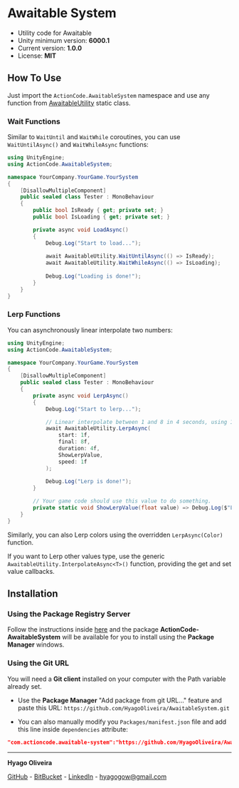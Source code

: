 # Awaitable System

* Utility code for Awaitable
* Unity minimum version: **6000.1**
* Current version: **1.0.0**
* License: **MIT**

## How To Use

Just import the `ActionCode.AwaitableSystem` namespace and use any function from [AwaitableUtility](/Runtime/AwaitableUtility.cs) static class.

### Wait Functions

Similar to `WaitUntil` and `WaitWhile` coroutines, you can use `WaitUntilAsync()` and `WaitWhileAsync` functions:

```csharp
using UnityEngine;
using ActionCode.AwaitableSystem;

namespace YourCompany.YourGame.YourSystem
{
    [DisallowMultipleComponent]
    public sealed class Tester : MonoBehaviour
    {
        public bool IsReady { get; private set; }
        public bool IsLoading { get; private set; }

        private async void LoadAsync()
        {
            Debug.Log("Start to load...");
            
            await AwaitableUtility.WaitUntilAsync(() => IsReady);
            await AwaitableUtility.WaitWhileAsync(() => IsLoading);
            
            Debug.Log("Loading is done!");
        }
    }
}
```

### Lerp Functions

You can asynchronously linear interpolate two numbers: 

```csharp
using UnityEngine;
using ActionCode.AwaitableSystem;

namespace YourCompany.YourGame.YourSystem
{
    [DisallowMultipleComponent]
    public sealed class Tester : MonoBehaviour
    {
        private async void LerpAsync()
        {
            Debug.Log("Start to lerp...");

            // Linear interpolate between 1 and 8 in 4 seconds, using 1 as speed.
            await AwaitableUtility.LerpAsync(
                start: 1f,
                final: 8f,
                duration: 4f,
                ShowLerpValue,
                speed: 1f
            );
            
            Debug.Log("Lerp is done!");
        }

		// Your game code should use this value to do something.
        private static void ShowLerpValue(float value) => Debug.Log($"Lerp Value: {value}");
    }
}
```

Similarly, you can also Lerp colors using the overridden `LerpAsync(Color)` function.

If you want to Lerp other values type, use the generic `AwaitableUtility.InterpolateAsync<T>()` function, providing the get and set value callbacks.

## Installation

### Using the Package Registry Server

Follow the instructions inside [here](https://cutt.ly/ukvj1c8) and the package **ActionCode-AwaitableSystem** 
will be available for you to install using the **Package Manager** windows.

### Using the Git URL

You will need a **Git client** installed on your computer with the Path variable already set. 

- Use the **Package Manager** "Add package from git URL..." feature and paste this URL: `https://github.com/HyagoOliveira/AwaitableSystem.git`

- You can also manually modify you `Packages/manifest.json` file and add this line inside `dependencies` attribute: 

```json
"com.actioncode.awaitable-system":"https://github.com/HyagoOliveira/AwaitableSystem.git"
```

---

**Hyago Oliveira**

[GitHub](https://github.com/HyagoOliveira) -
[BitBucket](https://bitbucket.org/HyagoGow/) -
[LinkedIn](https://www.linkedin.com/in/hyago-oliveira/) -
<hyagogow@gmail.com>